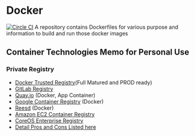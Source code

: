 # Docker
[![Circle CI](https://circleci.com/gh/PatelParas/Dockerfile/tree/master.svg?style=svg)](https://circleci.com/gh/PatelParas/Dockerfile/tree/master)
A repository contains Dockerfiles for various purpose and information to build and run those docker images

## Container Technologies Memo for Personal Use
### Private Registry
- [Docker Trusted Registry](https://www.docker.com/products/docker-trusted-registry)(Full Matured and PROD ready)
- [GitLab Registry](https://about.gitlab.com/downloads/#centos6)
- [Quay.io](https://quay.io/) (Docker, App Container)
- [Google Container Registry](https://cloud.google.com/tools/container-registry/) (Docker)
- [Reesd](https://reesd.com/) (Docker)
- [Amazon EC2 Container Registry](https://aws.amazon.com/ecr/)
- [CoreOS Enterprise Registry](https://coreos.com/products/enterprise-registry/)
- [Detail Pros and Cons Listed here](http://www.slant.co/topics/2436/viewpoints/6/~docker-image-private-registries~coreos-enterprise-registry)
